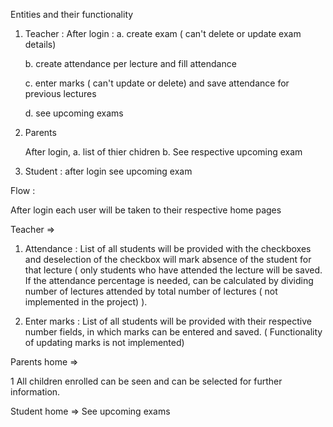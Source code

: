  Entities and their functionality
 
1. Teacher :
    After login :
   a. create exam ( can't delete or update exam details)

   b. create attendance per lecture and fill attendance

   c.  enter marks ( can't update or delete) and save attendance for previous lectures
   
   d. see upcoming exams

2. Parents

    After login, 
     a. list of thier chidren
     b. See respective upcoming exam

3. Student : after login see upcoming exam



Flow :

After login each user will be taken to their respective home pages

Teacher =>

1. Attendance : List of all students will be provided with the checkboxes and deselection of the checkbox will mark absence of the student for that lecture ( only students who have attended the lecture will be saved. If the attendance percentage is needed, can be calculated by dividing number of lectures attended by total number of lectures ( not implemented in the project) ).

2. Enter marks : List of all students will be provided with their respective number fields, in which marks can be entered and saved. ( Functionality of updating marks is not implemented)


Parents home =>

1 All children enrolled can be seen and can be selected for further information.

Student home => See upcoming exams 
